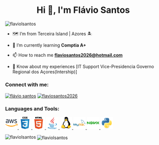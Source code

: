 <h1 align="center">Hi 👋, I'm Flávio Santos</h1>
<p align="left"> <img src="https://komarev.com/ghpvc/?username=flaviolsantos&label=Profile%20views&color=0e75b6&style=flat" alt="flaviolsantos" /> </p>

- 🗺️ I’m from Terceira Island | Azores 🏝️
- 🌱 I’m currently learning **Comptia A+**

- 📫 How to reach me **flaviosantos2026@hotmail.com**

- 📄 Know about my experiences [IT Support Vice-Presidencia Governo Regional dos Açores(Intership)]
<h3 align="left">Connect with me:</h3>
<p align="left">
<a href="https://linkedin.com/in/flávio-santos-1333b422b" target="blank"><img align="center" src="https://raw.githubusercontent.com/rahuldkjain/github-profile-readme-generator/master/src/images/icons/Social/linked-in-alt.svg" alt="flávio santos" height="30" width="40" /></a>
<a href="https://instagram.com/flaviosantos2026" target="blank"><img align="center" src="https://raw.githubusercontent.com/rahuldkjain/github-profile-readme-generator/master/src/images/icons/Social/instagram.svg" alt="flaviosantos2026" height="30" width="40" /></a>
</p>

<h3 align="left">Languages and Tools:</h3>
<p align="left"> <a href="https://aws.amazon.com" target="_blank" rel="noreferrer"> <img src="https://raw.githubusercontent.com/devicons/devicon/master/icons/amazonwebservices/amazonwebservices-original-wordmark.svg" alt="aws" width="40" height="40"/> </a> <a href="https://www.w3schools.com/css/" target="_blank" rel="noreferrer"> <img src="https://raw.githubusercontent.com/devicons/devicon/master/icons/css3/css3-original-wordmark.svg" alt="css3" width="40" height="40"/> </a> <a href="https://www.w3.org/html/" target="_blank" rel="noreferrer"> <img src="https://raw.githubusercontent.com/devicons/devicon/master/icons/html5/html5-original-wordmark.svg" alt="html5" width="40" height="40"/> </a> <a href="https://www.java.com" target="_blank" rel="noreferrer"> <img src="https://raw.githubusercontent.com/devicons/devicon/master/icons/java/java-original.svg" alt="java" width="40" height="40"/> </a> <a href="https://www.linux.org/" target="_blank" rel="noreferrer"> <img src="https://raw.githubusercontent.com/devicons/devicon/master/icons/linux/linux-original.svg" alt="linux" width="40" height="40"/> </a> <a href="https://www.mysql.com/" target="_blank" rel="noreferrer"> <img src="https://raw.githubusercontent.com/devicons/devicon/master/icons/mysql/mysql-original-wordmark.svg" alt="mysql" width="40" height="40"/> </a> <a href="https://www.nginx.com" target="_blank" rel="noreferrer"> <img src="https://raw.githubusercontent.com/devicons/devicon/master/icons/nginx/nginx-original.svg" alt="nginx" width="40" height="40"/> </a> <a href="https://www.python.org" target="_blank" rel="noreferrer"> <img src="https://raw.githubusercontent.com/devicons/devicon/master/icons/python/python-original.svg" alt="python" width="40" height="40"/> </a> </p>

<p><img align="left" src="https://github-readme-stats.vercel.app/api/top-langs?username=flaviolsantos&show_icons=true&locale=en&layout=compact" alt="flaviolsantos" /></p>

<p>&nbsp;<img align="center" src="https://github-readme-stats.vercel.app/api?username=flaviolsantos&show_icons=true&locale=en" alt="flaviolsantos" /></p>
